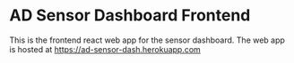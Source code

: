 # AD Sensor Dashboard Frontend
This is the frontend react web app for the sensor dashboard.
The web app is hosted at https://ad-sensor-dash.herokuapp.com